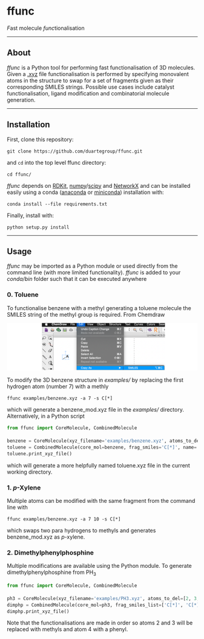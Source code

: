 # ffunc

*F*ast molecule *func*tionalisation
***

## About
_ffunc_ is a Python tool for performing fast functionalisation of 3D molecules. Given
a [.xyz](https://en.wikipedia.org/wiki/XYZ_file_format) file functionalisation is performed
by specifying monovalent atoms in the structure to swap for a set of fragments given as their
corresponding SMILES strings. Possible use cases include catalyst functionalisation, ligand
modification and combinatorial molecule generation.

***
## Installation
First, clone this repository:
```
git clone https://github.com/duartegroup/ffunc.git
```
and `cd` into the top level ffunc directory:
```
cd ffunc/
```
_ffunc_ depends on [RDKit](https://www.rdkit.org), [numpy](https://numpy.org)/[scipy](https://www.scipy.org) 
and [NetworkX](https://networkx.github.io) and can be installed easily using a conda 
([anaconda](https://www.anaconda.com/distribution/) or [miniconda](https://docs.conda.io/en/latest/miniconda.html)) 
installation with:

```
conda install --file requirements.txt
```
Finally, install with:
```
python setup.py install
```

***
## Usage
_ffunc_ may be imported as a Python module or used directly from the command line (with more limited
functionality). _ffunc_ is added to your _conda/bin_ folder such that it can be executed anywhere
 
### 0. Toluene 
To functionalise benzene with a methyl generating a toluene molecule the SMILES string of the methyl group 
is required. From Chemdraw
 
![alt text](ffunc/common/smiles_example.png)

To modify the 3D benzene structure in _examples/_ by replacing the first hydrogen atom (number 7) with a methly
```
ffunc examples/benzene.xyz -a 7 -s C[*]
```
which will generate a benzene_mod.xyz file in the _examples/_ directory. Alternatively, in a Python script 

```python
from ffunc import CoreMolecule, CombinedMolecule

benzene = CoreMolecule(xyz_filename='examples/benzene.xyz', atoms_to_del=[7])
toluene = CombinedMolecule(core_mol=benzene, frag_smiles='C[*]', name='toluene')
toluene.print_xyz_file()
```
which will generate a more helpfully named toluene.xyz file in the current working directory.

### 1. _p_-Xylene
Multiple atoms can be modified with the same fragment from the command line with 
```
ffunc examples/benzene.xyz -a 7 10 -s C[*]
```
which swaps two para hydrogens to methyls and generates benzene_mod.xyz as _p_-xylene.


### 2. Dimethylphenylphosphine

Multiple modifications are available using the Python module. To generate dimethylphenylphosphine
from PH<sub>3</sub> 

```python
from ffunc import CoreMolecule, CombinedMolecule

ph3 = CoreMolecule(xyz_filename='examples/PH3.xyz', atoms_to_del=[2, 3, 4])
dimphp = CombinedMolecule(core_mol=ph3, frag_smiles_list=['C[*]', 'C[*]', '[*]C1=CC=CC=C1'], name='dimphp')
dimphp.print_xyz_file()
```

Note that the functionalisations are made in order so atoms 2 and 3 will be replaced with methyls 
and atom 4 with a phenyl.
